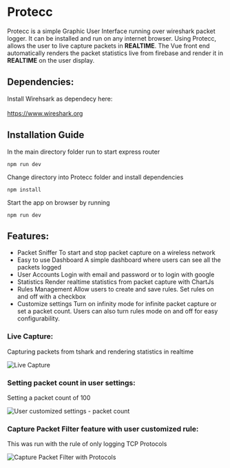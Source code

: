 # Protecc


Protecc is a simple Graphic User Interface running over wireshark packet logger. 
It can be installed and run on any internet browser. Using Protecc, allows the user
to live capture packets in **REALTIME**. The Vue front end automatically renders the packet
statistics live from firebase and render it in **REALTIME** on the user display.

## Dependencies:
Install Wirehsark as dependecy here:
<br />
<br />
https://www.wireshark.org

## Installation Guide

In the main directory folder run to start express router

```
npm run dev
```

Change directory into Protecc folder and install dependencies

```
npm install 
```
Start the app on browser by running

```
npm run dev
````

## Features:
* Packet Sniffer
To start and stop packet capture on a wireless network
* Easy to use Dashboard 
A simple dashboard where users can see all the packets logged
* User Accounts
Login with email and password or to login with google
* Statistics
Render realtime statistics from packet capture with ChartJs
* Rules Management
Allow users to create and save rules. Set rules on and off with a checkbox
* Customize settings
Turn on infinity mode for infinite packet capture or set a packet count. 
Users can also turn rules mode on and off for easy configurability.

### Live Capture:
Capturing packets from tshark and rendering statistics in realtime


![Live Capture](https://media.giphy.com/media/KxtPRZDXtO4n2sOfdM/giphy.gif)


### Setting packet count in user settings:
Setting a packet count of 100


![User customized settings - packet count](https://media.giphy.com/media/dvIzwnP5sITMYdhux4/giphy.gif)


### Capture Packet Filter feature with user customized rule:
This was run with the rule of only logging TCP Protocols


![Capture Packet Filter with Protocols](https://media.giphy.com/media/MEk8N6FA3VfztUge7i/giphy.gif)
